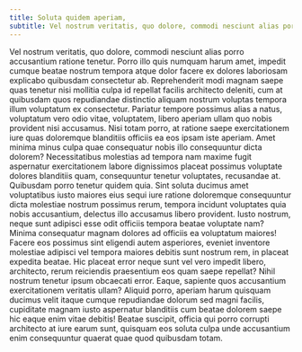 ```yaml
---
title: Soluta quidem aperiam,
subtitle: Vel nostrum veritatis, quo dolore, commodi nesciunt alias porro accusantium ratione tenetur. Porro illo quis numquam harum amet,
---
```

Vel nostrum veritatis, quo dolore, commodi nesciunt alias porro accusantium ratione tenetur. Porro illo quis 
numquam harum amet, impedit cumque beatae nostrum tempora atque dolor facere ex dolores laboriosam explicabo quibusdam consectetur ab. 
Reprehenderit modi magnam saepe quas tenetur nisi mollitia culpa id repellat facilis architecto deleniti, cum at quibusdam quos repudiandae 
distinctio aliquam nostrum voluptas tempora illum voluptatum ex consectetur. Pariatur tempore possimus alias a natus, voluptatum vero odio vitae, 
voluptatem, libero aperiam ullam quo nobis provident nisi accusamus. Nisi totam porro, at ratione saepe exercitationem iure quas doloremque 
blanditiis officiis ea eos ipsam iste aperiam. Amet minima minus culpa quae consequatur nobis illo consequuntur dicta dolorem? Necessitatibus 
molestias ad tempora nam maxime fugit aspernatur exercitationem labore dignissimos placeat possimus voluptate dolores blanditiis quam, consequuntur 
tenetur voluptates, recusandae at. Quibusdam porro tenetur quidem quia. Sint soluta ducimus amet voluptatibus iusto maiores eius sequi iure ratione 
doloremque consequuntur dicta molestiae nostrum possimus rerum, tempora incidunt voluptates quia nobis accusantium, delectus illo accusamus libero 
provident. Iusto nostrum, neque sunt adipisci esse odit officiis tempora beatae voluptate nam? Minima consequatur magnam dolores ad officiis ea 
voluptatum maiores! Facere eos possimus sint eligendi autem asperiores, eveniet inventore molestiae adipisci vel tempora maiores debitis sunt 
nostrum rem, in placeat expedita beatae. Hic placeat error neque sunt vel vero impedit libero, architecto, rerum reiciendis praesentium eos quam 
saepe repellat? Nihil nostrum tenetur ipsum obcaecati error. Eaque, sapiente quos accusantium exercitationem veritatis ullam? Aliquid porro, aperiam 
harum quisquam ducimus velit itaque cumque repudiandae dolorum sed magni facilis, cupiditate magnam iusto aspernatur blanditiis cum beatae dolorem 
saepe hic eaque enim vitae debitis! Beatae suscipit, officia qui porro corrupti architecto at iure earum sunt, quisquam eos soluta culpa unde 
accusantium enim consequuntur quaerat quae quod quibusdam totam.        

